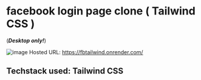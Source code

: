 # facebook login page clone ( Tailwind CSS )
(***Desktop only!***)

![image](https://user-images.githubusercontent.com/67408018/185749949-41fa82eb-6298-40f7-a8b6-14a1a9fca8a0.png)
Hosted URL: https://fbtailwind.onrender.com/


## Techstack used: Tailwind CSS
